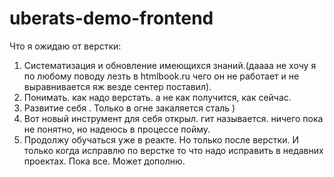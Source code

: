 # uberats-demo-frontend
Что я ожидаю от верстки:
1. Систематизация и обновление имеющихся знаний.(даааа не хочу я по любому поводу лезть в htmlbook.ru чего он не работает и не выравнивается яж везде сентер поставил).
2. Понимать. как надо верстать. а не как получится, как сейчас.
3. Развитие себя . Только в огне закаляется сталь )
4. Вот новый инструмент для себя открыл. гит называется. ничего пока не понятно, но надеюсь в процессе пойму.
5. Продолжу обучаться уже в реакте. Но только после верстки. И только когда исправлю по верстке то что надо исправить в недавних проектах.
Пока все. Может дополню.